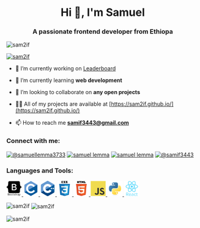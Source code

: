 <h1 align="center">Hi 👋, I'm Samuel</h1>
<h3 align="center">A passionate frontend developer from Ethiopa</h3>

<p align="left"> <img src="https://komarev.com/ghpvc/?username=sam2if&label=Profile%20views&color=0e75b6&style=flat" alt="sam2if" /> </p>

<p align="left"> <a href="https://github.com/ryo-ma/github-profile-trophy"><img src="https://github-profile-trophy.vercel.app/?username=sam2if" alt="sam2if" /></a> </p>

- 🔭 I’m currently working on [Leaderboard](https://github.com/sam2if/Leaderboard)

- 🌱 I’m currently learning **web development**

- 👯 I’m looking to collaborate on **any open projects**

- 👨‍💻 All of my projects are available at [https://sam2if.github.io/](https://sam2if.github.io/)

- 📫 How to reach me **samif3443@gmail.com**

<h3 align="left">Connect with me:</h3>
<p align="left">
<a href="https://twitter.com/@samuellemma3733" target="blank"><img align="center" src="https://raw.githubusercontent.com/rahuldkjain/github-profile-readme-generator/master/src/images/icons/Social/twitter.svg" alt="@samuellemma3733" height="30" width="40" /></a>
<a href="https://linkedin.com/in/samuel lemma" target="blank"><img align="center" src="https://raw.githubusercontent.com/rahuldkjain/github-profile-readme-generator/master/src/images/icons/Social/linked-in-alt.svg" alt="samuel lemma" height="30" width="40" /></a>
<a href="https://fb.com/samuel lemma" target="blank"><img align="center" src="https://raw.githubusercontent.com/rahuldkjain/github-profile-readme-generator/master/src/images/icons/Social/facebook.svg" alt="samuel lemma" height="30" width="40" /></a>
<a href="https://www.hackerrank.com/@samif3443" target="blank"><img align="center" src="https://raw.githubusercontent.com/rahuldkjain/github-profile-readme-generator/master/src/images/icons/Social/hackerrank.svg" alt="@samif3443" height="30" width="40" /></a>
</p>

<h3 align="left">Languages and Tools:</h3>
<p align="left"> <a href="https://getbootstrap.com" target="_blank" rel="noreferrer"> <img src="https://raw.githubusercontent.com/devicons/devicon/master/icons/bootstrap/bootstrap-plain-wordmark.svg" alt="bootstrap" width="40" height="40"/> </a> <a href="https://www.cprogramming.com/" target="_blank" rel="noreferrer"> <img src="https://raw.githubusercontent.com/devicons/devicon/master/icons/c/c-original.svg" alt="c" width="40" height="40"/> </a> <a href="https://www.w3schools.com/cpp/" target="_blank" rel="noreferrer"> <img src="https://raw.githubusercontent.com/devicons/devicon/master/icons/cplusplus/cplusplus-original.svg" alt="cplusplus" width="40" height="40"/> </a> <a href="https://www.w3schools.com/css/" target="_blank" rel="noreferrer"> <img src="https://raw.githubusercontent.com/devicons/devicon/master/icons/css3/css3-original-wordmark.svg" alt="css3" width="40" height="40"/> </a> <a href="https://www.w3.org/html/" target="_blank" rel="noreferrer"> <img src="https://raw.githubusercontent.com/devicons/devicon/master/icons/html5/html5-original-wordmark.svg" alt="html5" width="40" height="40"/> </a> <a href="https://developer.mozilla.org/en-US/docs/Web/JavaScript" target="_blank" rel="noreferrer"> <img src="https://raw.githubusercontent.com/devicons/devicon/master/icons/javascript/javascript-original.svg" alt="javascript" width="40" height="40"/> </a> <a href="https://www.python.org" target="_blank" rel="noreferrer"> <img src="https://raw.githubusercontent.com/devicons/devicon/master/icons/python/python-original.svg" alt="python" width="40" height="40"/> </a> <a href="https://reactjs.org/" target="_blank" rel="noreferrer"> <img src="https://raw.githubusercontent.com/devicons/devicon/master/icons/react/react-original-wordmark.svg" alt="react" width="40" height="40"/> </a> </p>

<p><img align="left" src="https://github-readme-stats.vercel.app/api/top-langs?username=sam2if&show_icons=true&locale=en&layout=compact" alt="sam2if" /></p>

<p>&nbsp;<img align="center" src="https://github-readme-stats.vercel.app/api?username=sam2if&show_icons=true&locale=en" alt="sam2if" /></p>

<p><img align="center" src="https://github-readme-streak-stats.herokuapp.com/?user=sam2if&" alt="sam2if" /></p>
